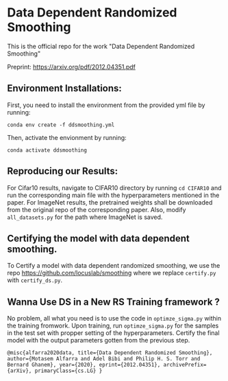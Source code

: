 # Data Dependent Randomized Smoothing
This is the official repo for the work "Data Dependent Randomized Smoothing"

Preprint: https://arxiv.org/pdf/2012.04351.pdf

## Environment Installations:
First, you need to install the environment from the provided yml file by running:

`conda env create -f ddsmoothing.yml`

Then, activate the envionment by running:

`conda activate ddsmoothing`

## Reproducing our Results:

For Cifar10 results, navigate to CIFAR10 directory by running `cd CIFAR10` and run the corresponding main file with the hyperparameters mentioned in the paper. For ImageNet results, the pretrained weights shall be downloaded from the original repo of the corresponding paper. Also, modify `all_datasets.py` for the path where ImageNet is saved.

## Certifying the model with data dependent smoothing.

To Certify a model with data dependent randomized smoothing, we use the repo https://github.com/locuslab/smoothing where we replace `certify.py` with `certify_ds.py`. 

## Wanna Use DS in a New RS Training framework ?

No problem, all what you need is to use the code in `optimze_sigma.py` within the training fromwork. Upon training, run `optimze_sigma.py` for the samples in the test set with propper setting of the hyperparameters. Certify the final model with the output parameters gotten from the previous step.


`@misc{alfarra2020data,
      title={Data Dependent Randomized Smoothing}, 
      author={Motasem Alfarra and Adel Bibi and Philip H. S. Torr and Bernard Ghanem},
      year={2020},
      eprint={2012.04351},
      archivePrefix={arXiv},
      primaryClass={cs.LG}
}`
